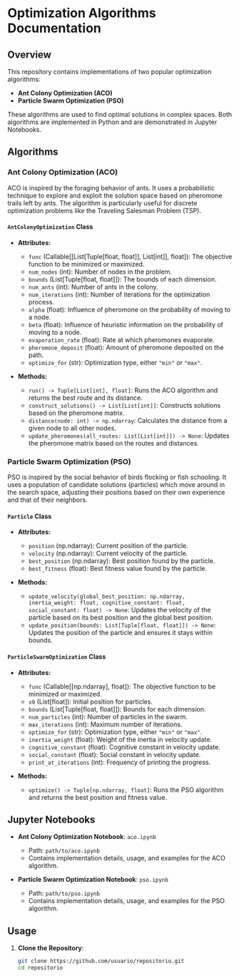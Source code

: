 # Optimization Algorithms Documentation

## Overview

This repository contains implementations of two popular optimization algorithms:
- **Ant Colony Optimization (ACO)**
- **Particle Swarm Optimization (PSO)**

These algorithms are used to find optimal solutions in complex spaces. Both algorithms are implemented in Python and are demonstrated in Jupyter Notebooks.

## Algorithms

### Ant Colony Optimization (ACO)

ACO is inspired by the foraging behavior of ants. It uses a probabilistic technique to explore and exploit the solution space based on pheromone trails left by ants. The algorithm is particularly useful for discrete optimization problems like the Traveling Salesman Problem (TSP).

#### `AntColonyOptimization` Class

- **Attributes:**
  - `func` (Callable[[List[Tuple[float, float]], List[int]], float]): The objective function to be minimized or maximized.
  - `num_nodes` (int): Number of nodes in the problem.
  - `bounds` (List[Tuple[float, float]]): The bounds of each dimension.
  - `num_ants` (int): Number of ants in the colony.
  - `num_iterations` (int): Number of iterations for the optimization process.
  - `alpha` (float): Influence of pheromone on the probability of moving to a node.
  - `beta` (float): Influence of heuristic information on the probability of moving to a node.
  - `evaporation_rate` (float): Rate at which pheromones evaporate.
  - `pheromone_deposit` (float): Amount of pheromone deposited on the path.
  - `optimize_for` (str): Optimization type, either `"min"` or `"max"`.

- **Methods:**
  - `run() -> Tuple[List[int], float]`: Runs the ACO algorithm and returns the best route and its distance.
  - `construct_solutions() -> List[List[int]]`: Constructs solutions based on the pheromone matrix.
  - `distance(node: int) -> np.ndarray`: Calculates the distance from a given node to all other nodes.
  - `update_pheromones(all_routes: List[List[int]]) -> None`: Updates the pheromone matrix based on the routes and distances.

### Particle Swarm Optimization (PSO)

PSO is inspired by the social behavior of birds flocking or fish schooling. It uses a population of candidate solutions (particles) which move around in the search space, adjusting their positions based on their own experience and that of their neighbors.

#### `Particle` Class

- **Attributes:**
  - `position` (np.ndarray): Current position of the particle.
  - `velocity` (np.ndarray): Current velocity of the particle.
  - `best_position` (np.ndarray): Best position found by the particle.
  - `best_fitness` (float): Best fitness value found by the particle.

- **Methods:**
  - `update_velocity(global_best_position: np.ndarray, inertia_weight: float, cognitive_constant: float, social_constant: float) -> None`: Updates the velocity of the particle based on its best position and the global best position.
  - `update_position(bounds: List[Tuple[float, float]]) -> None`: Updates the position of the particle and ensures it stays within bounds.

#### `ParticleSwarmOptimization` Class

- **Attributes:**
  - `func` (Callable[[np.ndarray], float]): The objective function to be minimized or maximized.
  - `x0` (List[float]): Initial position for particles.
  - `bounds` (List[Tuple[float, float]]): Bounds for each dimension.
  - `num_particles` (int): Number of particles in the swarm.
  - `max_iterations` (int): Maximum number of iterations.
  - `optimize_for` (str): Optimization type, either `"min"` or `"max"`.
  - `inertia_weight` (float): Weight of the inertia in velocity update.
  - `cognitive_constant` (float): Cognitive constant in velocity update.
  - `social_constant` (float): Social constant in velocity update.
  - `print_at_iterations` (int): Frequency of printing the progress.

- **Methods:**
  - `optimize() -> Tuple[np.ndarray, float]`: Runs the PSO algorithm and returns the best position and fitness value.

## Jupyter Notebooks

- **Ant Colony Optimization Notebook**: `aco.ipynb`
  - Path: `path/to/aco.ipynb`
  - Contains implementation details, usage, and examples for the ACO algorithm.

- **Particle Swarm Optimization Notebook**: `pso.ipynb`
  - Path: `path/to/pso.ipynb`
  - Contains implementation details, usage, and examples for the PSO algorithm.

## Usage

1. **Clone the Repository**:
   ```sh
   git clone https://github.com/usuario/repositorio.git
   cd repositorio
